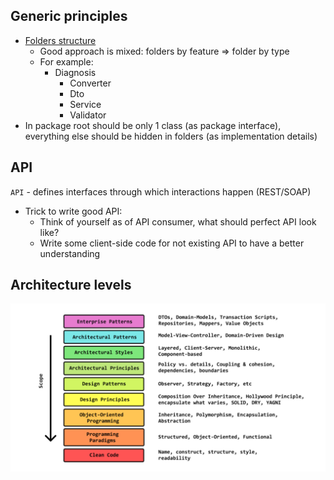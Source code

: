 ## Generic principles
* [Folders structure](https://softwareengineering.stackexchange.com/questions/338597/folder-by-type-or-folder-by-feature)
    * Good approach is mixed: folders by feature => folder by type
    * For example:
        * Diagnosis
            * Converter
            * Dto
            * Service
            * Validator
* In package root should be only 1 class (as package interface), everything else should be hidden in folders (as implementation details)
 
## API
`API` - defines interfaces through which interactions happen (REST/SOAP)
* Trick to write good API:
    * Think of yourself as of API consumer, what should perfect API look like?
    * Write some client-side code for not existing API to have a better understanding

## Architecture levels
![](images/component-architecture-levels.png)
